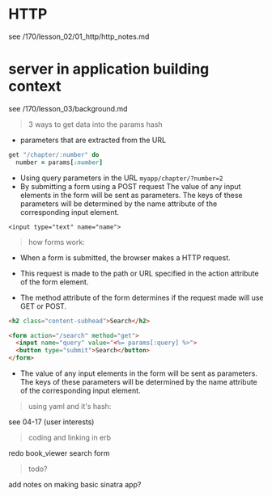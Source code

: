 # HTTP
see /170/lesson_02/01_http/http_notes.md

# server in application building context
see /170/lesson_03/background.md

> 3 ways to get data into the params hash

- parameters that are extracted from the URL
```ruby
get "/chapter/:number" do
  number = params[:number]
```
- Using query parameters in the URL
`myapp/chapter/?number=2`
- By submitting a form using a POST request
The value of any input elements in the form will be sent as
parameters. The keys of these parameters will be determined by
the name attribute of the corresponding input element.
```
<input type="text" name="name">
```

> how forms work:

- When a form is submitted, the browser makes a HTTP request.

- This request is made to the path or URL specified in the action
attribute of the form element.

- The method attribute of the form determines if the request made will
use GET or POST.
```html
<h2 class="content-subhead">Search</h2>

<form action="/search" method="get">
  <input name="query" value="<%= params[:query] %>">
  <button type="submit">Search</button>
</form>
```
- The value of any input elements in the form will be sent as parameters.
The keys of these parameters will be determined by the name attribute
of the corresponding input element.


> using yaml and it's hash:

see 04-17 (user interests)

> coding and linking in erb

redo book_viewer search form

> todo?

add notes on making basic sinatra app?